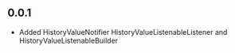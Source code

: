 ## 0.0.1

* Added HistoryValueNotifier HistoryValueListenableListener and HistoryValueListenableBuilder
